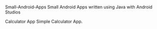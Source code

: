 Small-Android-Apps
Small Android Apps written using Java with Android Studios

Calculator App
Simple Calculator App.

